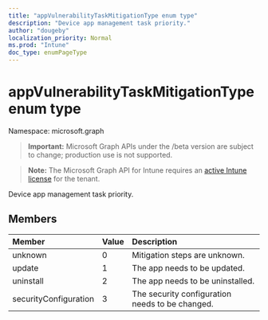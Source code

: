 ```yaml
---
title: "appVulnerabilityTaskMitigationType enum type"
description: "Device app management task priority."
author: "dougeby"
localization_priority: Normal
ms.prod: "Intune"
doc_type: enumPageType
---
```


# appVulnerabilityTaskMitigationType enum type

Namespace: microsoft.graph

> **Important:** Microsoft Graph APIs under the /beta version are subject to change; production use is not supported.

> **Note:** The Microsoft Graph API for Intune requires an [active Intune license](https://go.microsoft.com/fwlink/?linkid=839381) for the tenant.

Device app management task priority.

## Members
|Member|Value|Description|
|:---|:---|:---|
|unknown|0|Mitigation steps are unknown.|
|update|1|The app needs to be updated.|
|uninstall|2|The app needs to be uninstalled.|
|securityConfiguration|3|The security configuration needs to be changed.|



